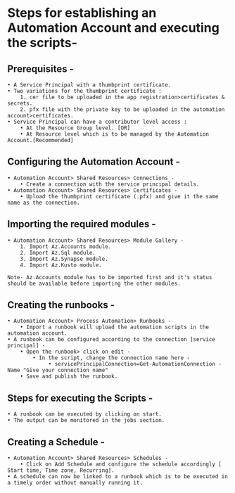 # Steps for establishing an Automation Account and executing the scripts-

## Prerequisites -

	• A Service Principal with a thumbprint certificate.
	• Two variations for the thumbprint certificate :
		1. cer file to be uploaded in the app registration>certificates & secrets.
		2. pfx file with the private key to be uploaded in the automation account>certificates.
	• Service Principal can have a contributor level access :
		• At the Resource Group level. [OR]
		• At Resource level which is to be managed by the Automation Account.[Recommended]
	
## Configuring the Automation Account -

	• Automation Account> Shared Resources> Connections - 
		• Create a connection with the service principal details.
	• Automation Account> Shared Resources> Certificates -
		• Upload the thumbprint certificate (.pfx) and give it the same name as the connection.
	
## Importing the required modules - 

	• Automation Account> Shared Resources> Module Gallery -
		1. Import Az.Accounts module.
		2. Import Az.Sql module.
		3. Import Az.Synapse module.
		4. Import Az.Kusto module.
     
	Note- Az.Accounts module has to be imported first and it's status should be available before importing the other modules.
	
## Creating the runbooks -

	• Automation Account> Process Automation> Runbooks -
		• Import a runbook will upload the automation scripts in the automation account.
	• A runbook can be configured according to the connection [service principal] -
		• Open the runbook> click on edit - 
			• In the script, change the connection name here -
			     • servicePrincipalConnection=Get-AutomationConnection -Name "Give your connection name"
		• Save and publish the runbook.

## Steps for executing the Scripts -

	• A runbook can be executed by clicking on start.
	• The output can be monitored in the jobs section.

## Creating a Schedule -

	• Automation Account> Shared Resources> Schedules -
		• Click on Add Schedule and configure the schedule accordingly [ Start time, Time zone, Recurring].
	• A schedule can now be linked to a runbook which is to be executed in a timely order without manually running it.
